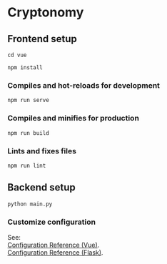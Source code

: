 # Cryptonomy

## Frontend setup

```
cd vue
```

```
npm install
```

### Compiles and hot-reloads for development

```
npm run serve
```

### Compiles and minifies for production

```
npm run build
```

### Lints and fixes files

```
npm run lint
```

## Backend setup

```
python main.py
```

### Customize configuration

See: <br>
[Configuration Reference (Vue)](https://cli.vuejs.org/config/). <br>
[Configuration Reference (Flask)](https://flask.palletsprojects.com/en/2.0.x/config/). <br>